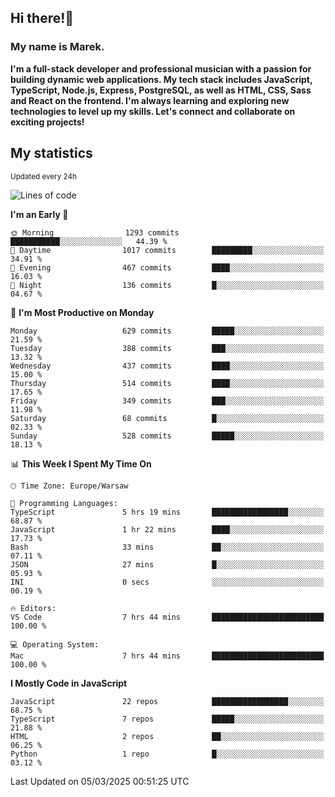 ## Hi there!👋 ##
### My name is Marek. ###

**I'm a full-stack developer and professional musician with a passion for building dynamic web applications. My tech stack includes JavaScript, TypeScript, Node.js, Express, PostgreSQL, as well as HTML, CSS, Sass and React on the frontend. I'm always learning and exploring new technologies to level up my skills. Let's connect and collaborate on exciting projects!**

## My statistics ##
<sub>Updated every 24h</sub>
<!--START_SECTION:waka-->
![Lines of code](https://img.shields.io/badge/From%20Hello%20World%20I%27ve%20Written-174.3%20thousand%20lines%20of%20code-blue)

**I'm an Early 🐤** 

```text
🌞 Morning                1293 commits        ███████████░░░░░░░░░░░░░░   44.39 % 
🌆 Daytime                1017 commits        █████████░░░░░░░░░░░░░░░░   34.91 % 
🌃 Evening                467 commits         ████░░░░░░░░░░░░░░░░░░░░░   16.03 % 
🌙 Night                  136 commits         █░░░░░░░░░░░░░░░░░░░░░░░░   04.67 % 
```
📅 **I'm Most Productive on Monday** 

```text
Monday                   629 commits         █████░░░░░░░░░░░░░░░░░░░░   21.59 % 
Tuesday                  388 commits         ███░░░░░░░░░░░░░░░░░░░░░░   13.32 % 
Wednesday                437 commits         ████░░░░░░░░░░░░░░░░░░░░░   15.00 % 
Thursday                 514 commits         ████░░░░░░░░░░░░░░░░░░░░░   17.65 % 
Friday                   349 commits         ███░░░░░░░░░░░░░░░░░░░░░░   11.98 % 
Saturday                 68 commits          █░░░░░░░░░░░░░░░░░░░░░░░░   02.33 % 
Sunday                   528 commits         █████░░░░░░░░░░░░░░░░░░░░   18.13 % 
```


📊 **This Week I Spent My Time On** 

```text
🕑︎ Time Zone: Europe/Warsaw

💬 Programming Languages: 
TypeScript               5 hrs 19 mins       █████████████████░░░░░░░░   68.87 % 
JavaScript               1 hr 22 mins        ████░░░░░░░░░░░░░░░░░░░░░   17.73 % 
Bash                     33 mins             ██░░░░░░░░░░░░░░░░░░░░░░░   07.11 % 
JSON                     27 mins             █░░░░░░░░░░░░░░░░░░░░░░░░   05.93 % 
INI                      0 secs              ░░░░░░░░░░░░░░░░░░░░░░░░░   00.19 % 

🔥 Editors: 
VS Code                  7 hrs 44 mins       █████████████████████████   100.00 % 

💻 Operating System: 
Mac                      7 hrs 44 mins       █████████████████████████   100.00 % 
```

**I Mostly Code in JavaScript** 

```text
JavaScript               22 repos            █████████████████░░░░░░░░   68.75 % 
TypeScript               7 repos             █████░░░░░░░░░░░░░░░░░░░░   21.88 % 
HTML                     2 repos             ██░░░░░░░░░░░░░░░░░░░░░░░   06.25 % 
Python                   1 repo              █░░░░░░░░░░░░░░░░░░░░░░░░   03.12 % 
```




 Last Updated on 05/03/2025 00:51:25 UTC
<!--END_SECTION:waka-->

<!--
**MarekSax/MarekSax** is a ✨ _special_ ✨ repository because its `README.md` (this file) appears on your GitHub profile.

Here are some ideas to get you started:

- 🔭 I’m currently working on ...
- 🌱 I’m currently learning ...
- 👯 I’m looking to collaborate on ...
- 🤔 I’m looking for help with ...
- 💬 Ask me about ...
- 📫 How to reach me: ...
- 😄 Pronouns: ...
- ⚡ Fun fact: ...
-->

